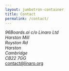 ```yaml
---
layout: jumbotron-container
title: Contact
permalink: /contact/
---
```

<div class="col-xs-12 text-center no-padding">
    <address>
    96Boards.ai c/o Linaro Ltd<br />
    Harston Mill<br />  
    Royston Rd<br />
    Harston<br />
    Cambridge<br />
    CB22 7GG<br />
    </address>
</div>
<div class="col-xs-12 text-center no-padding">
    <a class="btn email" href="mailto:contact@linaro.org?subject=96Boards.ai - {{page.url}}" style="margin-bottom: 20px;">
        contact@linaro.org
    </a>
</div>

